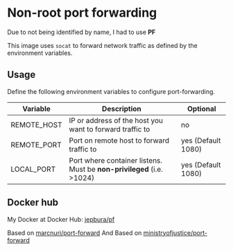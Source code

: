 # Non-root port forwarding

Due to not being identified by name, I had to use **PF**

This image uses `socat` to forward network traffic as defined by the environment variables.

## Usage

Define the following environment variables to configure port-forwarding.

Variable | Description | Optional
-------- | ----------- | --------
REMOTE_HOST | IP or address of the host you want to forward traffic to | no
REMOTE_PORT | Port on remote host to forward traffic to | yes (Default 1080)
LOCAL_PORT | Port where container listens. Must be **non-privileged** (i.e. >1024) | yes (Default 1080)

## Docker hub

My Docker at Docker Hub: [jepbura/pf](https://hub.docker.com/r/jepbura/pf/)

Based on [marcnuri/port-forward](https://hub.docker.com/r/marcnuri/port-forward)
And
Based on [ministryofjustice/port-forward](https://hub.docker.com/r/ministryofjustice/port-forward)